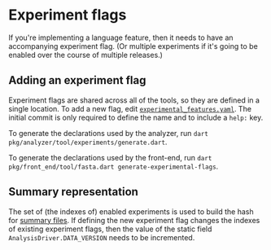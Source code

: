 # Experiment flags

If you're implementing a language feature, then it needs to have an accompanying
experiment flag. (Or multiple experiments if it's going to be enabled over the
course of multiple releases.)

## Adding an experiment flag

Experiment flags are shared across all of the tools, so they are defined in a
single location. To add a new flag, edit
[`experimental_features.yaml`](https://github.com/dart-lang/sdk/blob/main/tools/experimental_features.yaml).
The initial commit is only required to define the name and to include a `help:`
key.

To generate the declarations used by the analyzer, run
`dart pkg/analyzer/tool/experiments/generate.dart`.

To generate the declarations used by the front-end, run
`dart pkg/front_end/tool/fasta.dart generate-experimental-flags`.

## Summary representation

The set of (the indexes of) enabled experiments is used to build the hash for
[summary files](summaries.md). If defining the new experiment flag changes the
indexes of existing experiment flags, then the value of the static field
`AnalysisDriver.DATA_VERSION` needs to be incremented.